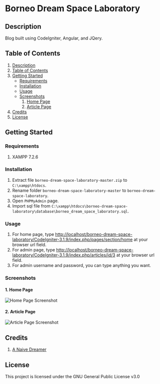 # Borneo Dream Space Laboratory

## Description

Blog built using CodeIgniter, Angular, and JQery.

## Table of Contents

1. [Description](#description)
2. [Table of Contents](#table-of-contents)
3. [Getting Started](#getting-started)
   - [Requirements](#Requirements)
   - [Installation](#installation)
   - [Usage](#usage)
   - [Screenshots](#screenshots)
     1. [Home Page](#1-home-page)
     2. [Article Page](#2-article-page)
4. [Credits](#credits)
5. [License](#license)

## Getting Started

### Requirements

1. XAMPP 7.2.6

### Installation

1. Extract file ```borneo-dream-space-laboratory-master.zip``` to ```C:\xampp\htdocs```.
2. Rename folder ```borneo-dream-space-laboratory-master``` to ```borneo-dream-space-laboratory```.
3. Open ```PHPMyAdmin``` page.
4. Import sql file from ```C:\xampp\htdocs\borneo-dream-space-laboratory\database\borneo_dream_space_laboratory.sql```.

### Usage

1. For home page, type [http://localhost/borneo-dream-space-laboratory/CodeIgniter-3.1.9/index.php/pages/section/home](http://localhost/borneo-dream-space-laboratory/CodeIgniter-3.1.9/index.php/pages/section/home) at your browser url field.
2. For admin page, type [http://localhost/borneo-dream-space-laboratory/CodeIgniter-3.1.9/index.php/articles/id/3](http://localhost/borneo-dream-space-laboratory/CodeIgniter-3.1.9/index.php/articles/id/3) at your browser url field.
3. For admin username and password, you can type anything you want.

### Screenshots

#### 1. Home Page

![Home Page Screenshot](https://justanaivedreamer.files.wordpress.com/2019/03/home.jpg)

#### 2. Article Page

![Article Page Screenshot](https://justanaivedreamer.files.wordpress.com/2019/03/article.jpg)

## Credits

1. [A Naive Dreamer](https://github.com/a-naive-dreamer)

## License

This project is licensed under the GNU General Public License v3.0
